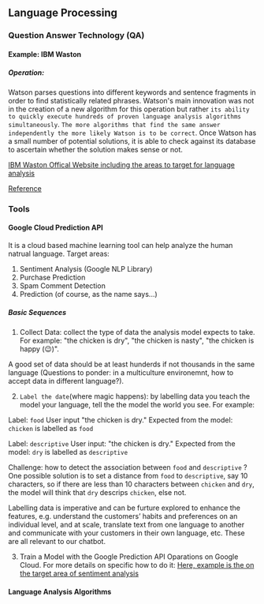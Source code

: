 ## Language Processing 

### Question Answer Technology (QA)
#### Example: IBM Waston
##### Operation:

Watson parses questions into different keywords and sentence fragments in order to find statistically related phrases. Watson's main innovation was not in the creation of a new algorithm for this operation but rather `its ability to quickly execute hundreds of proven language analysis algorithms simultaneously`. `The more algorithms that find the same answer independently the more likely Watson is to be correct`. Once Watson has a small number of potential solutions, it is able to check against its database to ascertain whether the solution makes sense or not.

[IBM Waston Offical Website including the areas to target for language analysis](https://www.ibm.com/watson/products-services/)

[Reference](https://en.wikipedia.org/wiki/Watson_(computer)#Comparison_with_human_players)

### Tools
#### Google Cloud Prediction API 

It is a cloud based machine learning tool can help analyze the human natrual language. 
Target areas:
1. Sentiment Analysis (Google NLP Library)
2. Purchase Prediction
3. Spam Comment Detection
4. Prediction (of course, as the name says...)

##### Basic Sequences 
1. Collect Data: collect the type of data the analysis model expects to take. For example: "the chicken is dry", "the chicken is nasty", "the chicken is happy (:wink:)".

A good set of data should be at least hunderds if not thousands in the same language (Questions to ponder: in a multiculture environemnt, how to accept data in different language?). 

2. `Label the date`(where magic happens): by labelling data you teach the model your language, tell the the model the world you see. For example:

  Label: `food`
  User input "the chicken is dry."
  Expected from the model: `chicken` is labelled as `food`
  
  Label: `descriptive`
  User input: "the chicken is dry."
  Expected from the model: `dry` is labelled as `descriptive`
  
  Challenge: how to detect the association between `food` and `descriptive` ? One possible solution is to set a distance from   `food` to `descriptive`, say 10 characters, so if there are less than 10 characters between `chicken` and `dry`, the model     will think that `dry` descrips `chicken`, else not. 
  
Labelling data is imperative and can be furture explored to enhance the features, e.g. understand the customers’ habits and preferences on an individual level, and at scale, translate text from one language to another and communicate with your customers in their own language, etc. These are all relevant to our chatbot. 

3. Train a Model with the Google Prediction API
Oparations on Google Cloud. For more details on specific how to do it: [Here, example is the on the target area of sentiment analysis](https://cloud.google.com/prediction/docs/sentiment_analysis)

#### Language Analysis Algorithms
